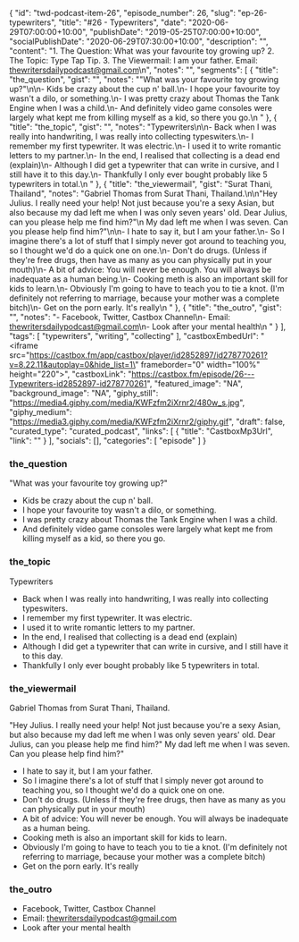 {
	"id": "twd-podcast-item-26",
	"episode_number": 26,
	"slug": "ep-26-typewriters",
	"title": "#26 - Typewriters",
	"date": "2020-06-29T07:00:00+10:00",
	"publishDate": "2019-05-25T07:00:00+10:00",
	"socialPublishDate": "2020-06-29T07:30:00+10:00",
	"description": "",
	"content": "1. The Question: What was your favourite toy growing up? 2. The Topic: Type Tap Tip. 3. The Viewermail: I am your father. Email: thewritersdailypodcast@gmail.com\n",
	"notes": "",
	"segments": [
		{
			"title": "the_question",
			"gist": "",
			"notes": "\"What was your favourite toy growing up?\"\n\n- Kids be crazy about the cup n' ball.\n- I hope your favourite toy wasn't a dilo, or something.\n- I was pretty crazy about Thomas the Tank Engine when I was a child.\n- And definitely video game consoles were largely what kept me from killing myself as a kid, so there you go.\n      "
		},
		{
			"title": "the_topic",
			"gist": "",
			"notes": "Typewriters\n\n- Back when I was really into handwriting, I was really into collecting typeswiters.\n- I remember my first typewriter. It was electric.\n- I used it to write romantic letters to my partner.\n- In the end, I realised that collecting is a dead end (explain)\n- Although I did get a typewriter that can write in cursive, and I still have it to this day.\n- Thankfully I only ever bought probably like 5 typewriters in total.\n      "
		},
		{
			"title": "the_viewermail",
			"gist": "Surat Thani, Thailand",
			"notes": "Gabriel Thomas from Surat Thani, Thailand.\n\n\"Hey Julius. I really need your help! Not just because you're a sexy Asian, but also because my dad left me when I was only seven years' old. Dear Julius, can you please help me find him?\"\n My dad left me when I was seven. Can you please help find him?\"\n\n- I hate to say it, but I am your father.\n- So I imagine there's a lot of stuff that I simply never got around to teaching you, so I thought we'd do a quick one on one.\n- Don't do drugs. (Unless if they're free drugs, then have as many as you can physically put in your mouth)\n- A bit of advice: You will never be enough. You will always be inadequate as a human being.\n- Cooking meth is also an important skill for kids to learn.\n- Obviously I'm going to have to teach you to tie a knot. (I'm definitely not referring to marriage, because your mother was a complete bitch)\n- Get on the porn early. It's really\n      "
		},
		{
			"title": "the_outro",
			"gist": "",
			"notes": "- Facebook, Twitter, Castbox Channel\n- Email: thewritersdailypodcast@gmail.com\n- Look after your mental health\n      "
		}
	],
	"tags": [
		"typewriters",
		"writing",
		"collecting"
	],
	"castboxEmbedUrl": "<iframe src=\"https://castbox.fm/app/castbox/player/id2852897/id278770261?v=8.22.11&autoplay=0&hide_list=1\" frameborder=\"0\" width=\"100%\" height=\"220\"></iframe>",
	"castboxLink": "https://castbox.fm/episode/26---Typewriters-id2852897-id278770261",
	"featured_image": "NA",
	"background_image": "NA",
	"giphy_still": "https://media4.giphy.com/media/KWFzfm2iXrnr2/480w_s.jpg",
	"giphy_medium": "https://media3.giphy.com/media/KWFzfm2iXrnr2/giphy.gif",
	"draft": false,
	"curated_type": "curated_podcast",
	"links": [
		{
			"title": "CastboxMp3Url",
			"link": ""
		}
	],
	"socials": [],
	"categories": [
		"episode"
	]
}

### the_question

"What was your favourite toy growing up?"

- Kids be crazy about the cup n' ball.
- I hope your favourite toy wasn't a dilo, or something.
- I was pretty crazy about Thomas the Tank Engine when I was a child.
- And definitely video game consoles were largely what kept me from killing myself as a kid, so there you go.
      
### the_topic

Typewriters

- Back when I was really into handwriting, I was really into collecting typeswiters.
- I remember my first typewriter. It was electric.
- I used it to write romantic letters to my partner.
- In the end, I realised that collecting is a dead end (explain)
- Although I did get a typewriter that can write in cursive, and I still have it to this day.
- Thankfully I only ever bought probably like 5 typewriters in total.
      
### the_viewermail

Gabriel Thomas from Surat Thani, Thailand.

"Hey Julius. I really need your help! Not just because you're a sexy Asian, but also because my dad left me when I was only seven years' old. Dear Julius, can you please help me find him?"
 My dad left me when I was seven. Can you please help find him?"

- I hate to say it, but I am your father.
- So I imagine there's a lot of stuff that I simply never got around to teaching you, so I thought we'd do a quick one on one.
- Don't do drugs. (Unless if they're free drugs, then have as many as you can physically put in your mouth)
- A bit of advice: You will never be enough. You will always be inadequate as a human being.
- Cooking meth is also an important skill for kids to learn.
- Obviously I'm going to have to teach you to tie a knot. (I'm definitely not referring to marriage, because your mother was a complete bitch)
- Get on the porn early. It's really
      
### the_outro

- Facebook, Twitter, Castbox Channel
- Email: thewritersdailypodcast@gmail.com
- Look after your mental health
      
